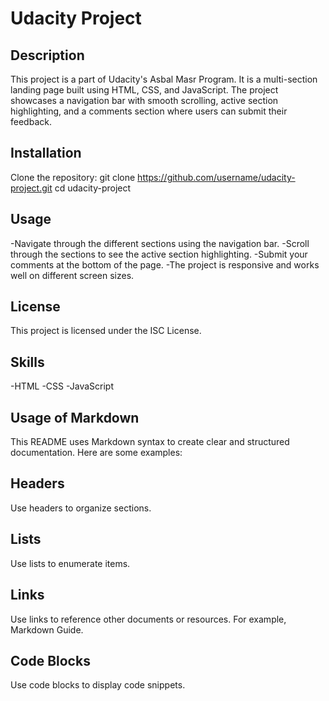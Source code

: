 # Udacity Project

## Description
This project is a part of Udacity's Asbal Masr Program. It is a multi-section landing page built using HTML, CSS, and JavaScript. The project showcases a navigation bar with smooth scrolling, active section highlighting, and a comments section where users can submit their feedback.

## Installation
Clone the repository: git clone https://github.com/username/udacity-project.git
cd udacity-project

## Usage
-Navigate through the different sections using the navigation bar.
-Scroll through the sections to see the active section highlighting.
-Submit your comments at the bottom of the page.
-The project is responsive and works well on different screen sizes.

## License
This project is licensed under the ISC License.

## Skills
-HTML
-CSS
-JavaScript

## Usage of Markdown
This README uses Markdown syntax to create clear and structured documentation. Here are some examples:

## Headers
Use headers to organize sections.

## Lists
Use lists to enumerate items.

## Links
Use links to reference other documents or resources. For example, Markdown Guide.

## Code Blocks
Use code blocks to display code snippets.